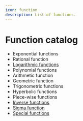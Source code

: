 ```yaml
---
icon: function
description: List of functions.
---
```


# Function catalog

* Exponential functions
* Rational function
* [Logarithmic functions](logarithmic-function/)
* Polynomial functions
* Arithmetic function
* Geometric function
* Trigonometric functions
* Hyperbolic functions
* Piece-wise functions
* [Inverse functions](special-functions/)
* [Sigma function](special-functions/iteration-functions/sigma-function.md)
* [Special functions](special-functions/)
